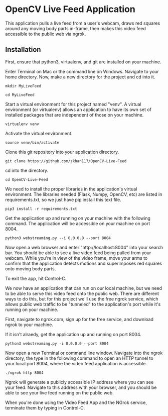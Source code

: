 # OpenCV Live Feed Application

This application pulls a live feed from a user's webcam, draws red squares around any moving body parts in-frame, then makes this video feed accessible to the public web via ngrok.

## Installation

First, ensure that python3, virtualenv, and git are installed on your machine.

Enter Terminal on Mac or the command line on Windows. Navigate to your home directory. Now, make a new directory for the project and cd into it.

```mkdir MyLiveFeed```

```cd MyLiveFeed```

Start a virtual environment for this project named "venv". A virtual environment (or virtualenv) allows an application to have its own set of installed packages that are independent of those on your machine.

```virtuelenv venv```

Activate the virtual environment.

```source venv/bin/activate```

Clone this git repository into your application directory.

```git clone https://github.com/skhan117/OpenCV-Live-Feed```

cd into the directory.

```cd OpenCV-Live-Feed```

We need to install the proper libraries in the application's virtual environment. The libraries needed (Flask, Numpy, OpenCV, etc) are listed in requirements.txt, so we just have pip install this text file. 

```pip3 install -r requirements.txt```

Get the application up and running on your machine with the following command. The application will be accessible on your machine on port 8004.

```python3 webstreaming.py --i 0.0.0.0 --port 8004```

Now open a web browser and enter "http://localhost:8004" into your search bar. You should be able to see a live video feed being pulled from your webcam. While you're in view of the video frame, move your arms to confirm that the application detects motions and superimposes red squares onto moving body parts. 

To exit the app, hit Control-C. 

We now have an application that can run on our local machine, but we need to be able to serve this video feed onto the public web. There are different ways to do this, but for this project we'll use the free ngrok service, which allows public web traffic to be "tunneled" to the application's port while it's running on your machine.

First, navigate to ngrok.com, sign up for the free service, and download ngrok to your machine.

If it isn't alraedy, get the application up and running on port 8004. 

```python3 webstreaming.py -i 0.0.0.0 --port 8004```

Now open a new Terminal or command line window. Navigate into the ngrok directory, the type in the following command to open an HTTP tunnel to your local port 8004, where the video feed application is accessible.

```./ngrok http 8004```

Ngrok will generate a publicly accessible IP address where you can see your feed. Navigate to this address with your browser, and you should be able to see your live feed running on the public web. 

When you're done using the Video Feed App and the NGrok service, terminate them by typing in Control-C. 